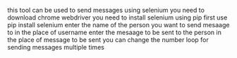 this tool can be used to send messages using selenium 
you need to download chrome webdriver
you need to install selenium using pip
first use pip install selenium
enter the name of the person you want to send mesaage to in the place of username
enter the mesaage to be sent to the person in the place of message to be sent
you can change the number loop for sending  messages multiple  times 